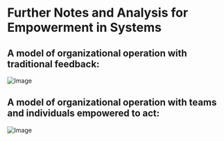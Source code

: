 # Further Notes and Analysis for Empowerment in Systems

## A model of organizational operation with traditional feedback:

![Image](./images/traditional.gif)

## A model of organizational operation with teams and individuals empowered to act:

![Image](./images/empowered.gif)
